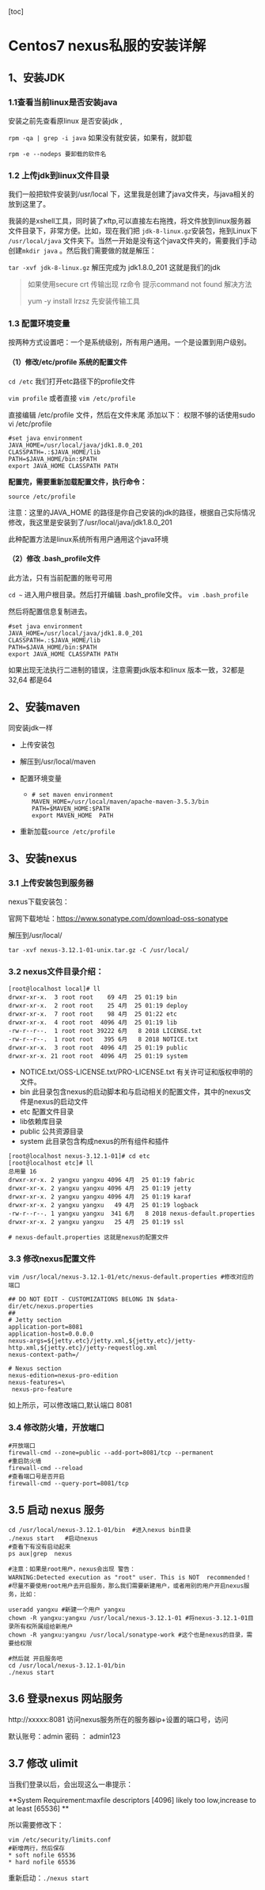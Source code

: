 [toc]

# Centos7  nexus私服的安装详解

## 1、安装JDK

### 1.1查看当前linux是否安装java

安装之前先查看原linux 是否安装jdk ,

`rpm -qa | grep -i java`  如果没有就安装，如果有，就卸载

`rpm -e --nodeps 要卸载的软件名`

### 1.2 上传jdk到linux文件目录

我们一般把软件安装到/usr/local 下，这里我是创建了java文件夹，与java相关的放到这里了。

我装的是xshell工具，同时装了xftp,可以直接左右拖拽，将文件放到linux服务器文件目录下，非常方便。比如，现在我们把 `jdk-8-linux.gz`安装包，拖到Linux下  `/usr/local/java` 文件夹下。当然一开始是没有这个java文件夹的，需要我们手动创建`mkdir java` 。然后我们需要做的就是解压：

`tar -xvf jdk-8-linux.gz`  解压完成为 jdk1.8.0_201 这就是我们的jdk

>如果使用secure crt   传输出现 rz命令 提示command not found 解决方法
>
>yum -y install lrzsz     先安装传输工具

### 1.3 配置环境变量

按两种方式设置吧：一个是系统级别，所有用户通用。一个是设置到用户级别。

#### （1）修改/etc/profile 系统的配置文件

`cd /etc` 我们打开etc路径下的profile文件

`vim profile` 或者直接 `vim /etc/profile`

直接编辑 /etc/profile 文件，然后在文件末尾 添加以下： 权限不够的话使用sudo vi /etc/profile

```
#set java environment
JAVA_HOME=/usr/local/java/jdk1.8.0_201
CLASSPATH=.:$JAVA_HOME/lib
PATH=$JAVA_HOME/bin:$PATH
export JAVA_HOME CLASSPATH PATH
```

**配置完，需要重新加载配置文件，执行命令：**

`source /etc/profile`

注意：这里的JAVA_HOME 的路径是你自己安装的jdk的路径，根据自己实际情况修改，我这里是安装到了/usr/local/java/jdk1.8.0_201 

此种配置方法是linux系统所有用户通用这个java环境

#### （2）修改 .bash_profile文件

此方法，只有当前配置的账号可用

`cd ~` 进入用户根目录。然后打开编辑 .bash_profile文件。  `vim .bash_profile` 

然后将配置信息复制进去。

```
#set java environment
JAVA_HOME=/usr/local/java/jdk1.8.0_201
CLASSPATH=.:$JAVA_HOME/lib
PATH=$JAVA_HOME/bin:$PATH
export JAVA_HOME CLASSPATH PATH
```

如果出现无法执行二进制的错误，注意需要jdk版本和linux 版本一致，32都是32,64 都是64

## 2、安装maven

同安装jdk一样

- 上传安装包

- 解压到/usr/local/maven

- 配置环境变量

  - ```shell
    # set maven environment
    MAVEN_HOME=/usr/local/maven/apache-maven-3.5.3/bin
    PATH=$MAVEN_HOME:$PATH
    export MAVEN_HOME  PATH
    ```

- 重新加载`source /etc/profile`

## 3、安装nexus

### 3.1 上传安装包到服务器

nexus下载安装包：

官网下载地址：[https://www.sonatype.com/download-oss-sonatype  ](https://www.sonatype.com/download-oss-sonatype  )

解压到/usr/local/

`tar -xvf nexus-3.12.1-01-unix.tar.gz -C /usr/local/  `

### 3.2 nexus文件目录介绍：

```shell
[root@localhost local]# ll
drwxr-xr-x.  3 root root    69 4月  25 01:19 bin     
drwxr-xr-x.  2 root root    25 4月  25 01:19 deploy
drwxr-xr-x.  7 root root    98 4月  25 01:22 etc       
drwxr-xr-x.  4 root root  4096 4月  25 01:19 lib
-rw-r--r--.  1 root root 39222 6月   8 2018 LICENSE.txt
-rw-r--r--.  1 root root   395 6月   8 2018 NOTICE.txt
drwxr-xr-x.  3 root root  4096 4月  25 01:19 public
drwxr-xr-x. 21 root root  4096 4月  25 01:19 system
```

- NOTICE.txt/OSS-LICENSE.txt/PRO-LICENSE.txt 有关许可证和版权申明的文件。
- bin 此目录包含nexus的启动脚本和与启动相关的配置文件，其中的nexus文件是nexus的启动文件
- etc 配置文件目录
- lib依赖库目录 
- public 公共资源目录
- system 此目录包含构成nexus的所有组件和插件

```shell
[root@localhost nexus-3.12.1-01]# cd etc
[root@localhost etc]# ll
总用量 16
drwxr-xr-x. 2 yangxu yangxu 4096 4月  25 01:19 fabric
drwxr-xr-x. 2 yangxu yangxu 4096 4月  25 01:19 jetty
drwxr-xr-x. 2 yangxu yangxu 4096 4月  25 01:19 karaf
drwxr-xr-x. 2 yangxu yangxu   49 4月  25 01:19 logback
-rw-r--r--. 1 yangxu yangxu  341 6月   8 2018 nexus-default.properties
drwxr-xr-x. 2 yangxu yangxu   25 4月  25 01:19 ssl

# nexus-default.properties 这就是nexus的配置文件
```

### 3.3 修改nexus配置文件

```shell
vim /usr/local/nexus-3.12.1-01/etc/nexus-default.properties #修改对应的端口

## DO NOT EDIT - CUSTOMIZATIONS BELONG IN $data-dir/etc/nexus.properties
##
# Jetty section
application-port=8081
application-host=0.0.0.0
nexus-args=${jetty.etc}/jetty.xml,${jetty.etc}/jetty-http.xml,${jetty.etc}/jetty-requestlog.xml
nexus-context-path=/

# Nexus section
nexus-edition=nexus-pro-edition
nexus-features=\
 nexus-pro-feature
```

如上所示，可以修改端口,默认端口 8081

### 3.4 修改防火墙，开放端口

```shell
#开放端口
firewall-cmd --zone=public --add-port=8081/tcp --permanent   
#重启防火墙
firewall-cmd --reload
#查看端口号是否开启
firewall-cmd --query-port=8081/tcp
```

## 3.5 启动 nexus 服务

```shell
cd /usr/local/nexus-3.12.1-01/bin  #进入nexus bin目录
./nexus start   #启动nexus
#查看下有没有启动起来
ps aux|grep  nexus

#注意：如果是root用户，nexus会出现 警告：
WARNING:Detected execution as "root" user. This is NOT  recommended！
#尽量不要使用root用户去开启服务，那么我们需要新建用户，或者用别的用户开启nexus服务，比如：

useradd yangxu #新建一个用户 yangxu
chown -R yangxu:yangxu /usr/local/nexus-3.12.1-01 #将nexus-3.12.1-01目录所有权所属组给新用户
chown -R yangxu:yangxu /usr/local/sonatype-work #这个也是nexus的目录，需要给权限

#然后就 开启服务吧
cd /usr/local/nexus-3.12.1-01/bin
./nexus start 
```



## 3.6 登录nexus 网站服务

http://xxxxx:8081   访问nexus服务所在的服务器ip+设置的端口号，访问

默认账号：admin 密码 ： admin123



## 3.7 修改 ulimit 

当我们登录以后，会出现这么一串提示：

**System Requirement:maxfile descriptors [4096] likely too low,increase to at least [65536] **

所以需要修改下：

```shell
vim /etc/security/limits.conf
#新增两行，然后保存
* soft nofile 65536
* hard nofile 65536 
```

重新启动：`./nexus start`

































